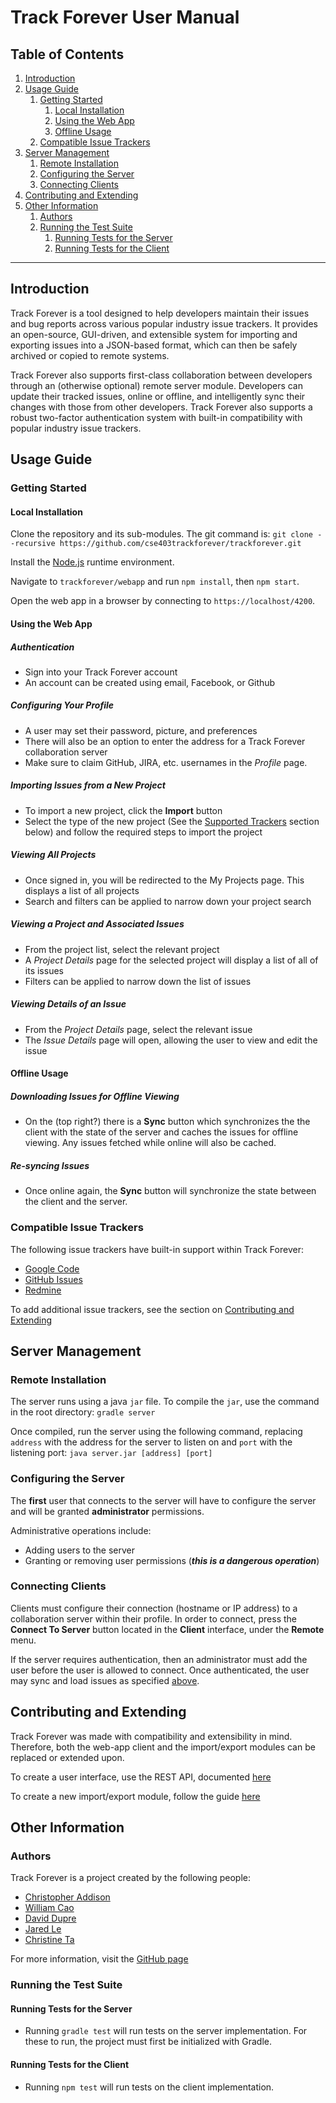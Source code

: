 # Track Forever User Manual

## Table of Contents
1. [Introduction](#introduction)
2. [Usage Guide](#usage-guide)
	1. [Getting Started](#getting-started)
		1. [Local Installation](#local-installation)
		2. [Using the Web App](#using-the-web-app)
		3. [Offline Usage](#offline-usage)
	3. [Compatible Issue Trackers](#compatible-issue-trackers)
3. [Server Management](#server-management)
	1. [Remote Installation](#remote-installation)
	2. [Configuring the Server](#configuring-the-server)
	3. [Connecting Clients](#connecting-clients)
4. [Contributing and Extending](#contributing-and-extending)
5. [Other Information](#other-information)
	1. [Authors](#authors)
	2. [Running the Test Suite](#running-the-test-suite)
		1. [Running Tests for the Server](#running-tests-for-the-server)
		2. [Running Tests for the Client](#running-tests-for-the-client)

---


## Introduction

Track Forever is a tool designed to help developers maintain their issues and bug reports across various popular industry issue trackers. It provides an open-source, GUI-driven, and extensible system for importing and exporting issues into a JSON-based format, which can then be safely archived or copied to remote systems.

Track Forever also supports first-class collaboration between developers through an (otherwise optional) remote server module. Developers can update their tracked issues, online or offline, and intelligently sync their changes with those from other developers. Track Forever also supports a robust two-factor authentication system with built-in compatibility with popular industry issue trackers.

## Usage Guide

### Getting Started

#### Local Installation
Clone the repository and its sub-modules. The git command is:
`git clone --recursive https://github.com/cse403trackforever/trackforever.git`

Install the [Node.js](https://nodejs.org/en/download/) runtime environment.

Navigate to `trackforever/webapp` and run `npm install`, then `npm start`.

Open the web app in a browser by connecting to `https://localhost/4200`.

#### Using the Web App

##### Authentication
- Sign into your Track Forever account
- An account can be created using email, Facebook, or Github

##### Configuring Your Profile
- A user may set their password, picture, and preferences
- There will also be an option to enter the address for a Track Forever collaboration server
- Make sure to claim GitHub, JIRA, etc. usernames in the *Profile* page.

##### Importing Issues from a New Project
- To import a new project, click the **Import** button
- Select the type of the new project (See the [Supported Trackers](#compatible-issue-trackers) section below) and follow the required steps to import the project

##### Viewing All Projects
- Once signed in, you will be redirected to the My Projects page. This displays a list of all projects
- Search and filters can be applied to narrow down your project search

##### Viewing a Project and Associated Issues
- From the project list, select the relevant project
- A *Project Details* page for the selected project will display a list of all of its issues
- Filters can be applied to narrow down the list of issues

##### Viewing Details of an Issue
- From the *Project Details* page, select the relevant issue
- The *Issue Details* page will open, allowing the user to view and edit the issue

#### Offline Usage
##### Downloading Issues for Offline Viewing
- On the (top right?) there is a **Sync** button which synchronizes the the client with the state of the server and caches the issues for offline viewing. Any issues fetched while online will also be cached.

##### Re-syncing Issues
- Once online again, the **Sync** button will synchronize the state between the client and the server.

### Compatible Issue Trackers
The following issue trackers have built-in support within Track Forever:
* [Google Code](https://code.google.com/archive/)
* [GitHub Issues](https://help.github.com/articles/about-issues/)
* [Redmine](https://redmine.org/)

To add additional issue trackers, see the section on [Contributing and Extending](#contributing-and-extending)




## Server Management


### Remote Installation
The server runs using a java `jar` file. To compile the `jar`, use the command in the root directory:
`gradle server`

Once compiled, run the server using the following command, replacing `address` with the address for the server to listen on and `port` with the listening port:
`java server.jar [address] [port]`

### Configuring the Server
The **first** user that connects to the server will have to configure the server and will be granted **administrator** permissions.

Administrative operations include:
- Adding users to the server
- Granting or removing user permissions (***this is a dangerous operation***)

### Connecting Clients
Clients must configure their connection (hostname or IP address) to a collaboration server within their profile. In order to connect, press the **Connect To Server** button located in the **Client** interface, under the **Remote** menu.

If the server requires authentication, then an administrator must add the user before the user is allowed to connect. Once authenticated, the user may sync and load issues as specified [above](#using-the-web-app).



## Contributing and Extending
Track Forever was made with compatibility and extensibility in mind. Therefore, both the web-app client and the import/export modules can be replaced or extended upon.

To create a user interface, use the REST API, documented [here](https://github.com/cse403trackforever/trackforever/wiki/RESTful-API-Specification)

To create a new import/export module, follow the guide [here](https://guide.com)




## Other Information

### Authors
Track Forever is a project created by the following people:
* [Christopher Addison](https://github.com/cjteam123)
* [William Cao](https://github.com/WilliamCao13)
* [David Dupre](https://github.com/djdupre)
* [Jared Le](https://github.com/jaredtle)
* [Christine Ta](https://github.com/christineta)

For more information, visit the [GitHub page](https://github.com/cse403trackforever/trackforever)


### Running the Test Suite
#### Running Tests for the Server
- Running `gradle test` will run tests on the server implementation. For these to run, the project must first be initialized with Gradle.
#### Running Tests for the Client
- Running `npm test` will run tests on the client implementation.


